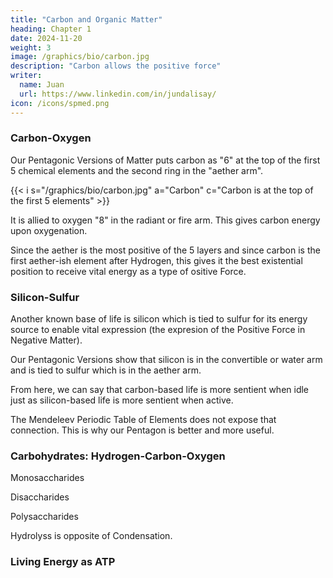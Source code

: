 ```yaml
---
title: "Carbon and Organic Matter"
heading: Chapter 1
date: 2024-11-20
weight: 3
image: /graphics/bio/carbon.jpg
description: "Carbon allows the positive force"
writer:
  name: Juan
  url: https://www.linkedin.com/in/jundalisay/
icon: /icons/spmed.png
---
```



### Carbon-Oxygen

Our Pentagonic Versions of Matter puts carbon as "6" at the top of the first 5 chemical elements and the second ring in the "aether arm".

{{< i s="/graphics/bio/carbon.jpg" a="Carbon" c="Carbon is at the top of the first 5 elements" >}}

It is allied to oxygen "8" in the radiant or fire arm. This gives carbon energy upon oxygenation. 

Since the aether is the most positive of the 5 layers and since carbon is the first aether-ish element after Hydrogen, this gives it the best existential position to receive vital energy as a type of ositive Force.


### Silicon-Sulfur

Another known base of life is silicon which is tied to sulfur for its energy source to enable vital expression (the expresion of the Positive Force in Negative Matter). 

Our Pentagonic Versions show that silicon is in the convertible or water arm and is tied to sulfur which is in the aether arm. 


From here, we can say that carbon-based life is more sentient when idle just as silicon-based life is more sentient when active. 

The Mendeleev Periodic Table of Elements does not expose that connection. This is why our Pentagon is better and more useful. 



### Carbohydrates: Hydrogen-Carbon-Oxygen

Monosaccharides

Disaccharides 

Polysaccharides 

Hydrolyss is opposite of Condensation.




### Living Energy as ATP




<!-- sodium deficiency may not cause any symptoms, severe hyponatremia can lead to various health problems, including:
Muscle weakness, cramps, and spasms Headache Nausea and vomiting Confusion
Seizures Coma 

Causes of hyponatremia can include:
Drinking too much water: This can dilute the sodium concentration in your bloodstream, especially if you're sweating heavily but not replacing electrolytes.
Excessive sweating: This can cause you to lose both fluids and electrolytes, including sodium.
Certain medications: Diuretics, which are used to treat high blood pressure and heart failure, can increase urination and lead to sodium loss.
Kidney problems: Kidneys play a role in regulating sodium levels in the body. When they're not functioning properly, they may not be able to reabsorb sodium from the urine, leading to hyponatremia.
Diarrhea and vomiting: These can lead to dehydration and electrolyte imbalance, including sodium loss.
If you're concerned about your sodium levels or experience any symptoms of hyponatremia, it's crucial to consult a doctor for diagnosis and treatment. They can assess your individual situation and recommend the best course of action, which may involve:

Limiting fluid intake: This can help prevent further dilution of sodium in your blood.
Electrolyte replacement: This may involve consuming oral rehydration solutions or receiving intravenous fluids with electrolytes.
Treating the underlying cause: If an underlying medical condition is causing hyponatremia, treating that condition is essential to address the root cause of the problem.
 -->
